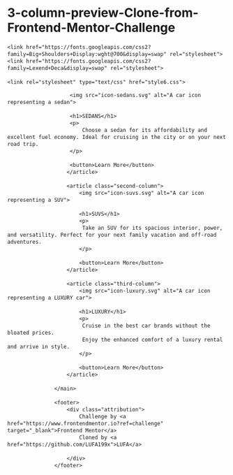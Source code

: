 # 3-column-preview-Clone-from-Frontend-Mentor-Challenge

<!DOCTYPE html>
<html lang="en">
<head>
    <meta charset="UTF-8">
    <meta http-equiv="X-UA-Compatible" content="IE=edge">
    <meta name="viewport" content="width=device-width, initial-scale=1.0">
    <title>clone 3-column preview card component</title>

    <link href="https://fonts.googleapis.com/css2?family=Big+Shoulders+Display:wght@700&display=swap" rel="stylesheet">
	<link href="https://fonts.googleapis.com/css2?family=Lexend+Deca&display=swap" rel="stylesheet">

    <link rel="stylesheet" type="text/css" href="style6.css">
</head>
<body>
                   <main>
                       <article class="first-column">

                        <img src="icon-sedans.svg" alt="A car icon representing a sedan">

                        <h1>SEDANS</h1>
                        <p>
                            Choose a sedan for its affordability and excellent fuel economy. Ideal for cruising in the city or on your next road trip. 
                        </p>

                        <button>Learn More</button>
                       </article>

                       <article class="second-column">
                           <img src="icon-suvs.svg" alt="A car icon representing a SUV">

                           <h1>SUVS</h1>
                           <p>
                            Take an SUV for its spacious interior, power, and versatility. Perfect for your next family vacation and off-road adventures.
                           </p>

                           <button>Learn More</button>
                       </article>

                       <article class="third-column">
                           <img src="icon-luxury.svg" alt="A car icon representing a LUXURY car">

                           <h1>LUXURY</h1>
                           <p>
                            Cruise in the best car brands without the bloated prices.
                            Enjoy the enhanced comfort of a luxury rental and arrive in style.
                           </p>

                           <button>Learn More</button>
                       </article>

                   </main>
                   
                   <footer>
                       <div class="attribution">
                           Challenge by <a href="https://www.frontendmentor.io?ref=challenge" target="_blank">Frontend Mentor</a>
                           Cloned by <a href="https://github.com/LUFA199x">LUFA</a>

                       </div>
                   </footer>

</body>
</html>
